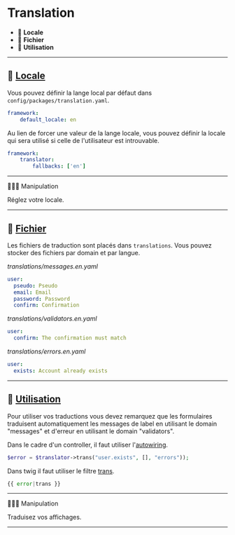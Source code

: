 # Translation

*  🔖 **Locale**
*  🔖 **Fichier**
*  🔖 **Utilisation**

______

## 📑 [Locale](https://symfony.com/doc/current/translation/locale.html#the-locale-and-the-url)

Vous pouvez définir la lange local par défaut dans `config/packages/translation.yaml`.

```yaml
framework:
    default_locale: en
```

Au lien de forcer une valeur de la lange locale, vous pouvez définir la locale qui sera utilisé si celle de l'utilisateur est introuvable.

```yaml
framework:
    translator:
        fallbacks: ['en']
```
___

👨🏻‍💻 Manipulation

Réglez votre locale.

___

## 📑 [Fichier](https://symfony.com/doc/current/translation.html#translation-resource-file-names-and-locations)

Les fichiers de traduction sont placés dans `translations`. Vous pouvez stocker des fichiers par domain et par langue.

*translations/messages.en.yaml*

```yaml
user:
  pseudo: Pseudo
  email: Email
  password: Password
  confirm: Confirmation
```

*translations/validators.en.yaml*

```yaml
user:
  confirm: The confirmation must match
```

*translations/errors.en.yaml*

```yaml
user:
  exists: Account already exists
```

___

## 📑 [Utilisation](https://symfony.com/doc/current/translation/templates.html#using-twig-filters)

Pour utiliser vos traductions vous devez remarquez que les formulaires traduisent automatiquement les messages de label en utilisant le domain "messages" et d'erreur en utilisant le domain "validators".

Dans le cadre d'un controller, il faut utiliser l'[autowiring](https://symfony.com/doc/current/translation.html#basic-translation).

```php
$error = $translator->trans("user.exists", [], "errors"));
```

Dans twig il faut utiliser le filtre [trans](https://symfony.com/doc/current/translation/templates.html#using-twig-filters).

```php
{{ error|trans }}
```

___

👨🏻‍💻 Manipulation

Traduisez vos affichages.

___
